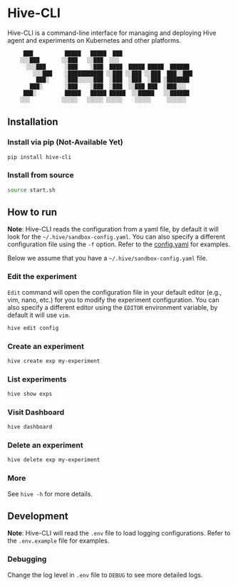 # Hive-CLI

Hive-CLI is a command-line interface for managing and deploying Hive agent and experiments on Kubernetes and other platforms.

```bash
     ███          █████   █████  ███
    ░░░███       ░░███   ░░███  ░░░
      ░░░███      ░███    ░███  ████  █████ █████  ██████
        ░░░███    ░███████████ ░░███ ░░███ ░░███  ███░░███
         ███░     ░███░░░░░███  ░███  ░███  ░███ ░███████
       ███░       ░███    ░███  ░███  ░░███ ███  ░███░░░
     ███░         █████   █████ █████  ░░█████   ░░██████
    ░░░          ░░░░░   ░░░░░ ░░░░░    ░░░░░     ░░░░░░
```

## Installation

### Install via pip (Not-Available Yet)

```bash
pip install hive-cli
```

### Install from source

```bash
source start.sh
```

## How to run

**Note**: Hive-CLI reads the configuration from a yaml file, by default it will look for the `~/.hive/sandbox-config.yaml`. You can also specify a different configuration file using the `-f` option. Refer to the [config.yaml](./config.yaml) for examples.

Below we assume that you have a `~/.hive/sandbox-config.yaml` file.

### Edit the experiment

`Edit` command will open the configuration file in your default editor (e.g., vim, nano, etc.) for you to modify the experiment configuration. You can also specify a different editor using the `EDITOR` environment variable, by default it will use `vim`.

```bash
hive edit config
```

### Create an experiment

```bash
hive create exp my-experiment
```

### List experiments

```bash
hive show exps
```

### Visit Dashboard

```bash
hive dashboard
```

### Delete an experiment


```bash
hive delete exp my-experiment
```

### More

See `hive -h` for more details.

## Development

**Note**: Hive-CLI will read the `.env` file to load logging configurations. Refer to the `.env.example` file for examples.

### Debugging

Change the log level in `.env` file to `DEBUG` to see more detailed logs.

